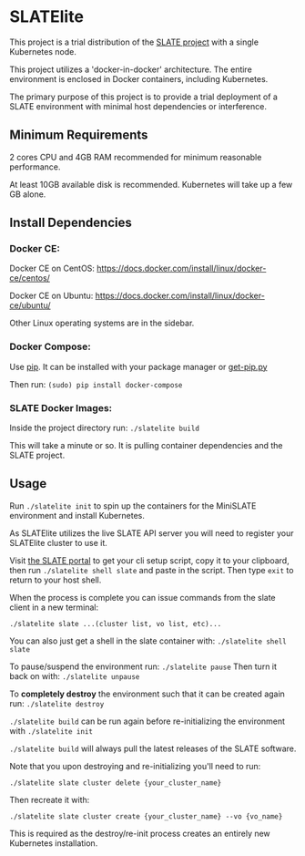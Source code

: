 # SLATElite

This project is a trial distribution of the [SLATE project](http://slateci.io/) with a single Kubernetes node.

This project utilizes a 'docker-in-docker' architecture. The entire environment is enclosed in Docker containers, including Kubernetes.

The primary purpose of this project is to provide a trial deployment of a SLATE environment with minimal host dependencies or interference.

## Minimum Requirements

2 cores CPU and 4GB RAM recommended for minimum reasonable performance.

At least 10GB available disk is recommended. Kubernetes will take up a few GB alone.

## Install Dependencies

### Docker CE:

Docker CE on CentOS: https://docs.docker.com/install/linux/docker-ce/centos/

Docker CE on Ubuntu: https://docs.docker.com/install/linux/docker-ce/ubuntu/

Other Linux operating systems are in the sidebar.

### Docker Compose:

Use [pip](https://github.com/pypa/pip). It can be installed with your package manager or [get-pip.py](https://bootstrap.pypa.io/get-pip.py)

Then run: `(sudo) pip install docker-compose`

### SLATE Docker Images:

Inside the project directory run: `./slatelite build`

This will take a minute or so. It is pulling container dependencies and the SLATE project.

## Usage

Run `./slatelite init` to spin up the containers for the MiniSLATE environment and install Kubernetes.

As SLATElite utilizes the live SLATE API server you will need to register your SLATElite cluster to use it.

Visit [the SLATE portal](https://portal.slateci.io/cli) to get your cli setup script, copy it to your clipboard,
then run `./slatelite shell slate` and paste in the script. Then type `exit` to return to your host shell.

When the process is complete you can issue commands from the slate client in a new terminal:

`./slatelite slate ...(cluster list, vo list, etc)...`

You can also just get a shell in the slate container with: `./slatelite shell slate`

To pause/suspend the environment run: `./slatelite pause`
Then turn it back on with: `./slatelite unpause`

To **completely destroy** the environment such that it can be created again run: `./slatelite destroy`

`./slatelite build` can be run again before re-initializing the environment with `./slatelite init`

`./slatelite build` will always pull the latest releases of the SLATE software.

Note that you upon destroying and re-initializing you'll need to run:

`./slatelite slate cluster delete {your_cluster_name}`

Then recreate it with:

`./slatelite slate cluster create {your_cluster_name} --vo {vo_name}`

This is required as the destroy/re-init process creates an entirely new Kubernetes installation.
